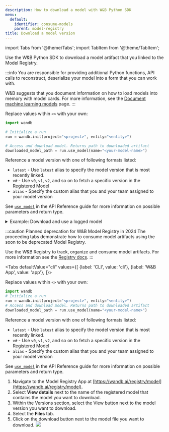 ```yaml
---
description: How to download a model with W&B Python SDK
menu:
  default:
    identifier: consume-models
    parent: model-registry
title: Download a model version
---
```


import Tabs from '@theme/Tabs';
import TabItem from '@theme/TabItem';

Use the W&B Python SDK to download a model artifact that you linked to the Model Registry. 

:::info
You are responsible for providing additional Python functions, API calls to reconstruct, deserialize your model into a form that you can work with. 

W&B suggests that you document information on how to load models into memory with model cards. For more information, see the [Document machine learning models](./create-model-cards.md) page. 
:::


Replace values within `<>` with your own:

```python
import wandb

# Initialize a run
run = wandb.init(project="<project>", entity="<entity>")

# Access and download model. Returns path to downloaded artifact
downloaded_model_path = run.use_model(name="<your-model-name>")
```

Reference a model version with one of following formats listed:

* `latest` - Use `latest` alias to specify the model version that is most recently linked.
* `v#` - Use `v0`, `v1`, `v2`, and so on to fetch a specific version in the Registered Model
* `alias` - Specify the custom alias that you and your team assigned to your model version

See [`use_model`](../../ref/python/run.md#use_model) in the API Reference guide for more information on possible parameters and return type.

<details>
<summary>Example: Download and use a logged model</summary>

For example, in the proceeding code snippet a user called the `use_model` API. They specified the name of the model artifact they want to fetch and they also provided a version/alias. They then stored the path that returned from the API to the `downloaded_model_path` variable.

```python
import wandb

entity = "luka"
project = "NLP_Experiments"
alias = "latest"  # semantic nickname or identifier for the model version
model_artifact_name = "fine-tuned-model"

# Initialize a run
run = wandb.init()
# Access and download model. Returns path to downloaded artifact

downloaded_model_path = run.use_model(name=f"{entity/project/model_artifact_name}:{alias}")
```
</details>


:::caution Planned deprecation for W&B Model Registry in 2024
The proceeding tabs demonstrate how to consume model artifacts using the soon to be deprecated Model Registry.

Use the W&B Registry to track, organize and consume model artifacts. For more information see the [Registry docs](../registry/intro.md).
:::

<Tabs
  defaultValue="cli"
  values={[
    {label: 'CLI', value: 'cli'},
    {label: 'W&B App', value: 'app'},
  ]}>
  <TabItem value="cli">

Replace values within `<>` with your own:
```python
import wandb
# Initialize a run
run = wandb.init(project="<project>", entity="<entity>")
# Access and download model. Returns path to downloaded artifact
downloaded_model_path = run.use_model(name="<your-model-name>")
```
Reference a model version with one of following formats listed:

* `latest` - Use `latest` alias to specify the model version that is most recently linked.
* `v#` - Use `v0`, `v1`, `v2`, and so on to fetch a specific version in the Registered Model
* `alias` - Specify the custom alias that you and your team assigned to your model version

See [`use_model`](../../ref/python/run.md#use_model) in the API Reference guide for more information on possible parameters and return type.

  </TabItem>
  <TabItem value="app">

1. Navigate to the Model Registry App at [https://wandb.ai/registry/model](https://wandb.ai/registry/model).
2. Select **View details** next to the name of the registered model that contains the model you want to download.
3. Within the Versions section, select the View button next to the model version you want to download.
4. Select the **Files** tab. 
5. Click on the download button next to the model file you want to download. 
![](/images/models/download_model_ui.gif)

  </TabItem>
</Tabs>
